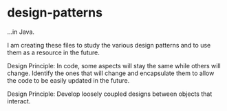 # design-patterns
...in Java.

I am creating these files to study the various design patterns and to use them as a resource in the future.

Design Principle: In code, some aspects will stay the same while others will change.  Identify the ones that will change and encapsulate them to allow the code to be easily updated in the future.

Design Principle: Develop loosely coupled designs between objects that interact.
